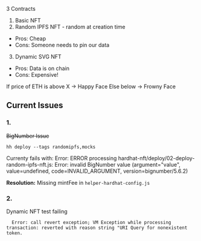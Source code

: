 3 Contracts

1. Basic NFT
2. Random IPFS NFT - random at creation time

- Pros: Cheap
- Cons: Someone needs to pin our data

3. Dynamic SVG NFT

- Pros: Data is on chain
- Cons: Expensive!

If price of ETH is above X -> Happy Face
Else below -> Frowny Face

## Current Issues

### 1.

~~BigNumber Issue~~

```
hh deploy --tags randomipfs,mocks
```

Currenty fails with:
Error: ERROR processing hardhat-nft/deploy/02-deploy-random-ipfs-nft.js:
Error: invalid BigNumber value (argument="value", value=undefined, code=INVALID_ARGUMENT, version=bignumber/5.6.2)

**Resolution:**
Missing mintFee in `helper-hardhat-config.js`

### 2.

Dynamic NFT test failing

```
  Error: call revert exception; VM Exception while processing transaction: reverted with reason string "URI Query for nonexistent token.
```
